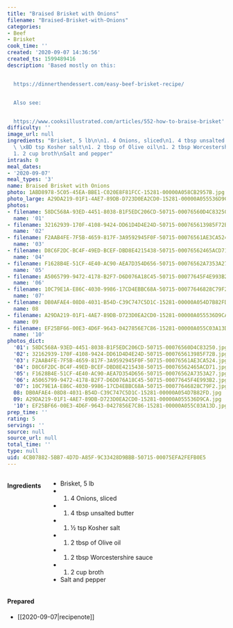 ```yaml
---
title: "Braised Brisket with Onions"
filename: "Braised-Brisket-with-Onions"
categories:
- Beef
- Brisket
cook_time: ''
created: '2020-09-07 14:36:56'
created_ts: 1599489416
description: 'Based mostly on this:


  https://dinnerthendessert.com/easy-beef-brisket-recipe/


  Also see:


  https://www.cooksillustrated.com/articles/552-how-to-braise-brisket'
difficulty: ''
image_url: null
ingredients: "Brisket, 5 lb\n\n1. 4 Onions, sliced\n1. 4 tbsp unsalted butter\n1.\
  \ \xBD tsp Kosher salt\n1. 2 tbsp of Olive oil\n1. 2 tbsp Worcestershire sauce\n\
  1. 2 cup broth\nSalt and pepper"
intrash: 0
meal_dates:
- '2020-09-07'
meal_types: '3'
name: Braised Brisket with Onions
photo: 1ABD8978-5C05-45EA-BBE1-C020E8F81FCC-15281-00000A058CB2957B.jpg
photo_large: A29DA219-01F1-4AE7-89DB-D723D0EA2CD0-15281-00000A055536D9CA.jpg
photos:
- filename: 58DC568A-93ED-4451-8038-B1F5EDC206CD-50715-00076560D4C83250.jpg
  name: '01'
- filename: 32162939-170F-4108-9424-DD61D4D4E24D-50715-000765613985F72B.jpg
  name: '02'
- filename: F2AAB4FE-7F5B-4659-817F-3A9592945F0F-50715-00076561AE3CA524.jpg
  name: '03'
- filename: D8C6F2DC-BC4F-49ED-BCEF-DBD8E4215438-50715-00076562465ACD71.jpg
  name: '04'
- filename: F1628B4E-51CF-4E40-AC90-AEA7D354D656-50715-00076562A7353A27.jpg
  name: '05'
- filename: A5065799-9472-4178-B2F7-D6D076A18C45-50715-00077645F4E993B2.jpg
  name: '06'
- filename: 10C79E1A-E86C-4030-9986-17CD4EBBC68A-50715-00077646828C79F2.jpg
  name: '07'
- filename: DB0AFAE4-08D8-4031-B54D-C39C747C5D1C-15281-00000A054D7B82FD.jpg
  name: 08
- filename: A29DA219-01F1-4AE7-89DB-D723D0EA2CD0-15281-00000A055536D9CA.jpg
  name: 09
- filename: EF25BF66-00E3-4D6F-9643-0427856E7C86-15281-00000A055C03A13D.jpg
  name: '10'
photos_dict:
  '01': 58DC568A-93ED-4451-8038-B1F5EDC206CD-50715-00076560D4C83250.jpg
  '02': 32162939-170F-4108-9424-DD61D4D4E24D-50715-000765613985F72B.jpg
  '03': F2AAB4FE-7F5B-4659-817F-3A9592945F0F-50715-00076561AE3CA524.jpg
  '04': D8C6F2DC-BC4F-49ED-BCEF-DBD8E4215438-50715-00076562465ACD71.jpg
  '05': F1628B4E-51CF-4E40-AC90-AEA7D354D656-50715-00076562A7353A27.jpg
  '06': A5065799-9472-4178-B2F7-D6D076A18C45-50715-00077645F4E993B2.jpg
  '07': 10C79E1A-E86C-4030-9986-17CD4EBBC68A-50715-00077646828C79F2.jpg
  08: DB0AFAE4-08D8-4031-B54D-C39C747C5D1C-15281-00000A054D7B82FD.jpg
  09: A29DA219-01F1-4AE7-89DB-D723D0EA2CD0-15281-00000A055536D9CA.jpg
  '10': EF25BF66-00E3-4D6F-9643-0427856E7C86-15281-00000A055C03A13D.jpg
prep_time: ''
rating: 5
servings: ''
source: null
source_url: null
total_time: ''
type: null
uid: 4CB07882-5BB7-4D7D-A85F-9C33428D9BBB-50715-00075EFA2FEFB0E5
---
```

<div class="large-8 medium-7 columns" id="writeup">	</div><!-- #writeup -->
</div><!-- #row-one -->
<div class="row" id="row-two">	<div class="medium-4 small-5 columns"><h4 id="ingredients">Ingredients</h4><div class="box box-ingredients content"><ul>
<li>Brisket, 5 lb</li>
<li>
<ol>
<li>4 Onions, sliced</li>
</ol>
</li>
<li>
<ol>
<li>4 tbsp unsalted butter</li>
</ol>
</li>
<li>
<ol>
<li>½ tsp Kosher salt</li>
</ol>
</li>
<li>
<ol>
<li>2 tbsp of Olive oil</li>
</ol>
</li>
<li>
<ol>
<li>2 tbsp Worcestershire sauce</li>
</ol>
</li>
<li>
<ol>
<li>2 cup broth</li>
</ol>
</li>
<li>Salt and pepper</li>
</ul>
</div>	</div>	<div class="medium-6 small-7 columns">	</div>	<div class="medium-2 columns" id="photo-sidebar">		<div class="" id="meals"><h4>Prepared</h4><ul>
<li>[[2020-09-07|recipenote]]</li>
</ul>
		</div>